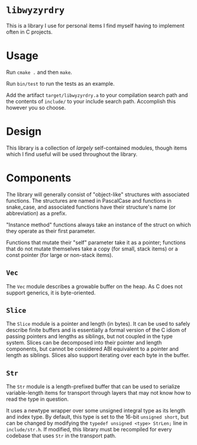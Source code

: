 # `libwyzyrdry`

This is a library I use for personal items I find myself having to implement
often in C projects.

# Usage

Run `cmake .` and then `make`.

Run `bin/test` to run the tests as an example.

Add the artifact `target/libwyzyrdry.a` to your compilation search path and the
contents of `include/` to your include search path. Accomplish this however you
so choose.

# Design

This library is a collection of *largely* self-contained modules, though items
which I find useful will be used throughout the library.

# Components

The library will generally consist of "object-like" structures with associated
functions. The structures are named in PascalCase and functions in snake_case,
and associated functions have their structure's name (or abbreviation) as a
prefix.

"Instance method" functions always take an instance of the struct on which they
operate as their first parameter.

Functions that mutate their "self" parameter take it as a pointer; functions
that do not mutate themselves take a copy (for small, stack items) or a const
pointer (for large or non-stack items).

## `Vec`

The `Vec` module describes a growable buffer on the heap. As C does not support
generics, it is byte-oriented.

## `Slice`

The `Slice` module is a pointer and length (in bytes). It can be used to
safely describe finite buffers and is essentially a formal version of the C
idiom of passing pointers and lengths as siblings, but not coupled in the type
system. Slices can be decomposed into their pointer and length components, but
cannot be considered ABI equivalent to a pointer and length as siblings. Slices
also support iterating over each byte in the buffer.

## `Str`

The `Str` module is a length-prefixed buffer that can be used to serialize
variable-length items for transport through layers that may not know how to read
the type in question.

It uses a newtype wrapper over some unsigned integral type as its length and
index type. By default, this type is set to the 16-bit `unsigned short`, but can
be changed by modifying the `typedef unsigned <type> StrLen;` line in
`include/str.h`. If modified, this library must be recompiled for every codebase
that uses `Str` in the transport path.
